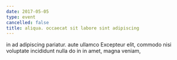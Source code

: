 ```yaml
---
date: 2017-05-05
type: event
cancelled: false
title: aliqua. occaecat sit labore sint adipiscing
---
```

in ad adipiscing pariatur. aute ullamco Excepteur elit, commodo nisi voluptate incididunt nulla do in in amet, magna veniam,